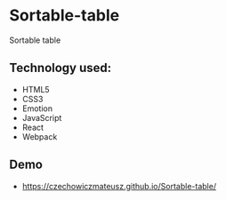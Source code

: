 # Sortable-table

Sortable table

## Technology used:

* HTML5
* CSS3
* Emotion
* JavaScript
* React
* Webpack

## Demo

* https://czechowiczmateusz.github.io/Sortable-table/
